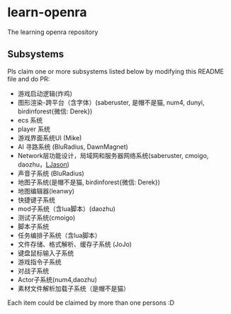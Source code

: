 # learn-openra
The learning openra repository

## Subsystems

Pls claim one or more subsystems listed below by modifying this README file and do PR:

- 游戏启动逻辑(炸鸡)
- 图形渲染-跨平台（含字体）(saberuster, 是帽不是猫, num4, dunyi, birdinforest{微信: Derek})
- ecs 系统
- player 系统
- 游戏界面系统UI (Mike)
- AI 寻路系统 (BluRadius, DawnMagnet)
- Network层功能设计，局域网和服务器网络系统(saberuster, cmoigo, daozhu，[LJason](https://github.com/LJason77))
- 声音子系统 (BluRadius)
- 地图子系统(是帽不是猫, birdinforest{微信: Derek})
- 地图编辑器(leanwy)
- 快捷键子系统
- mod子系统（含lua脚本）(daozhu)
- 测试子系统(cmoigo)
- 脚本子系统
- 任务编排子系统（含lua脚本）
- 文件存储、格式解析、缓存子系统 (JoJo)
- 键盘鼠标输入子系统
- 游戏指令子系统
- 对战子系统
- Actor子系统(num4,daozhu)
- 素材文件解析加载子系统（是帽不是猫）

Each item could be claimed by more than one persons :D

